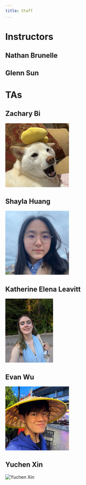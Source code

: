 ```yaml
---
title: Staff
...
```


# Instructors

## Nathan Brunelle

## Glenn Sun

# TAs

## Zachary Bi

<img src="files/photos/staff/zach.jpg" alt="Zachary Bi" height="200"/>

## Shayla Huang

<img src="files/photos/staff/shayla.jpg" alt="Shayla Huang" height="200"/>

## Katherine Elena Leavitt

<img src="files/photos/staff/katherine.jpg" alt="Katherine Elena Leavitt" height="200"/>

## Evan Wu

<img src="files/photos/staff/evan.jpg" alt="Evan Wu" height="200"/>

## Yuchen Xin

<img src="files/photos/yuchen.jpg" alt="Yuchen Xin" height="200"/>
